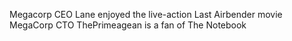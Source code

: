 Megacorp CEO Lane enjoyed the live-action Last Airbender movie
MegaCorp CTO ThePrimeagean is a fan of The Notebook

